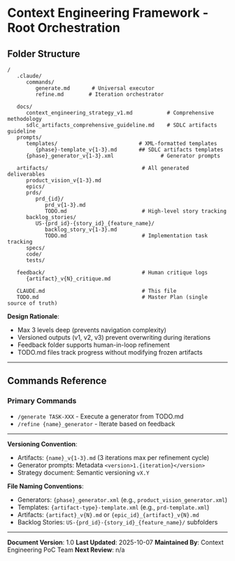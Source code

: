 # Context Engineering Framework - Root Orchestration

## Folder Structure

```
/
   .claude/
      commands/
         generate.md       # Universal executor
         refine.md        # Iteration orchestrator

   docs/
      context_engineering_strategy_v1.md           # Comprehensive methodology
      sdlc_artifacts_comprehensive_guideline.md    # SDLC artifacts guideline               
   prompts/
      templates/                          # XML-formatted templates
         {phase}-template_v{1-3}.md       ## SDLC artifacts templates 
      {phase}_generator_v{1-3}.xml               # Generator prompts

   artifacts/                              # All generated deliverables
      product_vision_v{1-3}.md
      epics/
      prds/
         prd_{id}/
            prd_v{1-3}.md
            TODO.md                        # High-level story tracking
      backlog_stories/
         US-{prd_id}-{story_id}_{feature_name}/
            backlog_story_v{1-3}.md
            TODO.md                        # Implementation task tracking
      specs/
      code/
      tests/

   feedback/                               # Human critique logs
      {artifact}_v{N}_critique.md

   CLAUDE.md                               # This file
   TODO.md                                 # Master Plan (single source of truth)
```

**Design Rationale**:
- Max 3 levels deep (prevents navigation complexity)
- Versioned outputs (v1, v2, v3) prevent overwriting during iterations
- Feedback folder supports human-in-loop refinement
- TODO.md files track progress without modifying frozen artifacts

---

## Commands Reference

### Primary Commands
- `/generate TASK-XXX` - Execute a generator from TODO.md
- `/refine {name}_generator` - Iterate based on feedback

---

**Versioning Convention**:
- Artifacts: `{name}_v{1-3}.md` (3 iterations max per refinement cycle)
- Generator prompts: Metadata `<version>1.{iteration}</version>`
- Strategy document: Semantic versioning `vX.Y`

**File Naming Conventions**:
- Generators: `{phase}_generator.xml` (e.g., `product_vision_generator.xml`)
- Templates: `{artifact-type}-template.xml` (e.g., `prd-template.xml`)
- Artifacts: `{artifact}_v{N}.md` or `{epic_id}_{artifact}_v{N}.md`
- Backlog Stories: `US-{prd_id}-{story_id}_{feature_name}/` subfolders

---

**Document Version**: 1.0
**Last Updated**: 2025-10-07
**Maintained By**: Context Engineering PoC Team
**Next Review**: n/a
